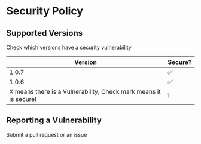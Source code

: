 # Security Policy

## Supported Versions

Check which versions have a security vulnerability

| Version | Secure?         |
| ------- | ------------------ |
| 1.0.7   | :white_check_mark: |
| 1.0.6   | :white_check_mark: |
X means there is a Vulnerability, Check mark means it is secure! | :grey_exclamation: |

## Reporting a Vulnerability

Submit a pull request or an issue
